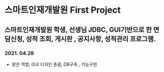 # 스마트인재개발원 First Project
## 스마트인재개발원  학생, 선생님 JDBC, GUI기반으로 한 면담신청, 성적 조회, 게시판 , 공지사항, 성적관리 프로그램.
### 2021. 04.28
- 맡은 역할: GUI 디자인 총괄, DB구축 , 기능구현
